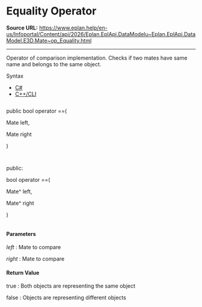 # Equality Operator

**Source URL:** https://www.eplan.help/en-us/Infoportal/Content/api/2026/Eplan.EplApi.DataModelu~Eplan.EplApi.DataModel.E3D.Mate~op_Equality.html

---

Operator of comparison implementation. Checks if two mates have same name and belongs to the same object.

Syntax

- [C#](#i-syntax-CS)
- [C++/CLI](#i-syntax-CPP2005)

```
```
public bool operator ==( 

   Mate left,

   Mate right

)
```
```

```
```
public:

bool operator ==( 

   Mate^ left,

   Mate^ right

)
```
```

#### Parameters

*left*
:   Mate to compare

*right*
:   Mate to compare

#### Return Value

true : Both objects are representing the same object

false : Objects are representing different objects
